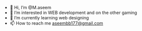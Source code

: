 - 👋 Hi, I’m @M.aseem
- 👀 I’m interested in WEB development and on the other gaming
- 🌱 I’m currently learning web designing
- 📫 How to reach me aseembb177@gmail.com

<!---
SHA4K/SHA4K is a ✨ particular ✨ repository because its `README.md` (this file) appears on your GitHub profile.
You can click the Preview link to take a look at your changes.
--->
